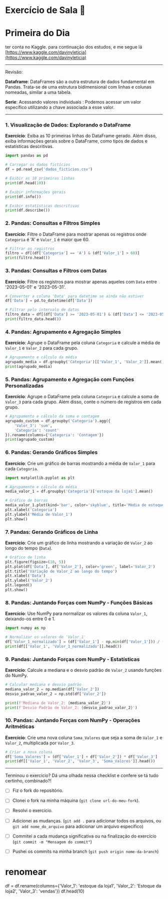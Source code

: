# Exercício de Sala 🏫  

# Primeira do Dia

ter conta no Kaggle. para continuação dos estudos, e me segue lá
[https://www.kaggle.com/davinyleticia](https://www.kaggle.com/davinyleticia)

---

Revisão:

**Dataframe**: DataFrames são a outra estrutura de dados fundamental em Pandas. Trata-se de uma estrutura bidimensional com linhas e colunas nomeadas, similar a uma tabela.

**Serie**: Acessando valores individuais : Podemos acessar um valor específico utilizando a chave associada a esse valor.

---

### 1. **Visualização de Dados: Explorando o DataFrame**
**Exercício**: Exiba as 10 primeiras linhas do DataFrame gerado. Além disso, exiba informações gerais sobre o DataFrame, como tipos de dados e estatísticas descritivas.

```python
import pandas as pd

# Carregar os dados fictícios
df = pd.read_csv('dados_ficticios.csv')

# Exibir as 10 primeiras linhas
print(df.head(10))

# Exibir informações gerais
print(df.info())

# Exibir estatísticas descritivas
print(df.describe())
```

### 2. **Pandas: Consultas e Filtros Simples**
**Exercício**: Filtre o DataFrame para mostrar apenas os registros onde `Categoria` é 'A' e `Valor_1` é maior que 60.

```python
# Filtrar os registros
filtro = df[(df['Categoria'] == 'A') & (df['Valor_1'] > 60)]
print(filtro.head())
```

### 3. **Pandas: Consultas e Filtros com Datas**
**Exercício**: Filtre os registros para mostrar apenas aqueles com `Data` entre '2023-05-01' e '2023-05-31'.

```python
# Converter a coluna 'Data' para datetime se ainda não estiver
df['Data'] = pd.to_datetime(df['Data'])

# Filtrar pelo intervalo de datas
filtro_data = df[(df['Data'] >= '2023-05-01') & (df['Data'] <= '2023-05-31')]
print(filtro_data.head())
```

### 4. **Pandas: Agrupamento e Agregação Simples**
**Exercício**: Agrupe o DataFrame pela coluna `Categoria` e calcule a média de `Valor_1` e `Valor_2` para cada grupo.

```python
# Agrupamento e cálculo da média
agrupado_media = df.groupby('Categoria')[['Valor_1', 'Valor_2']].mean()
print(agrupado_media)
```

### 5. **Pandas: Agrupamento e Agregação com Funções Personalizadas**
**Exercício**: Agrupe o DataFrame pela coluna `Categoria` e calcule a soma de `Valor_3` para cada grupo. Além disso, conte o número de registros em cada grupo.

```python
# Agrupamento e cálculo da soma e contagem
agrupado_custom = df.groupby('Categoria').agg({
    'Valor_3': 'sum',
    'Categoria': 'count'
}).rename(columns={'Categoria': 'Contagem'})
print(agrupado_custom)
```

### 6. **Pandas: Gerando Gráficos Simples**
**Exercício**: Crie um gráfico de barras mostrando a média de `Valor_1` para cada `Categoria`.

```python
import matplotlib.pyplot as plt

# Agrupamento e cálculo da média
media_valor_1 = df.groupby('Categoria')['estoque da loja1'].mean()

# Gráfico de barras
media_valor_1.plot(kind='bar', color='skyblue', title='Média de estoque da loja1 por Categoria')
plt.xlabel('Categoria')
plt.ylabel('Média de Valor_1')
plt.show()
```

### 7. **Pandas: Gerando Gráficos de Linha**
**Exercício**: Crie um gráfico de linha mostrando a variação de `Valor_2` ao longo do tempo (`Data`).

```python
# Gráfico de linha
plt.figure(figsize=(10, 5))
plt.plot(df['Data'], df['Valor_2'], color='green', label='Valor_2')
plt.title('Variação de Valor_2 ao longo do tempo')
plt.xlabel('Data')
plt.ylabel('Valor_2')
plt.legend()
plt.show()
```

### 8. **Pandas: Juntando Forças com NumPy - Funções Básicas**
**Exercício**: Use NumPy para normalizar os valores da coluna `Valor_1`, deixando-os entre 0 e 1.

```python
import numpy as np

# Normalizar os valores de 'Valor_1'
df['Valor_1_normalizado'] = (df['Valor_1'] - np.min(df['Valor_1'])) / (np.max(df['Valor_1']) - np.min(df['Valor_1']))
print(df[['Valor_1', 'Valor_1_normalizado']].head())
```

### 9. **Pandas: Juntando Forças com NumPy - Estatísticas**
**Exercício**: Calcule a mediana e o desvio padrão de `Valor_2` usando funções do NumPy.

```python
# Calcular mediana e desvio padrão
mediana_valor_2 = np.median(df['Valor_2'])
desvio_padrao_valor_2 = np.std(df['Valor_2'])

print(f'Mediana de Valor_2: {mediana_valor_2}')
print(f'Desvio Padrão de Valor_2: {desvio_padrao_valor_2}')
```

### 10. **Pandas: Juntando Forças com NumPy - Operações Aritméticas**
**Exercício**: Crie uma nova coluna `Soma_Valores` que seja a soma de `Valor_1` e `Valor_2`, multiplicada por `Valor_3`.

```python
# Criar a nova coluna
df['Soma_Valores'] = (df['Valor_1'] + df['Valor_2']) * df['Valor_3']
print(df[['Valor_1', 'Valor_2', 'Valor_3', 'Soma_Valores']].head())
```

---

Terminou o exercício? Dá uma olhada nessa checklist e confere se tá tudo certinho, combinado?!

- [ ] Fiz o fork do repositório.
- [ ] Clonei o fork na minha máquina (`git clone url-do-meu-fork`).
- [ ] Resolvi o exercício.
- [ ] Adicionei as mudanças. (`git add .` para adicionar todos os arquivos, ou `git add nome_do_arquivo` para adicionar um arquivo específico)
- [ ] Commitei a cada mudança significativa ou na finalização do exercício (`git commit -m "Mensagem do commit"`)
- [ ] Pushei os commits na minha branch (`git push origin nome-da-branch`)



# renomear

df = df.rename(columns={'Valor_1': 'estoque da loja1', 'Valor_2': 'Estoque da loja2', 'Valor_3': 'vendas'})
df.head(10)